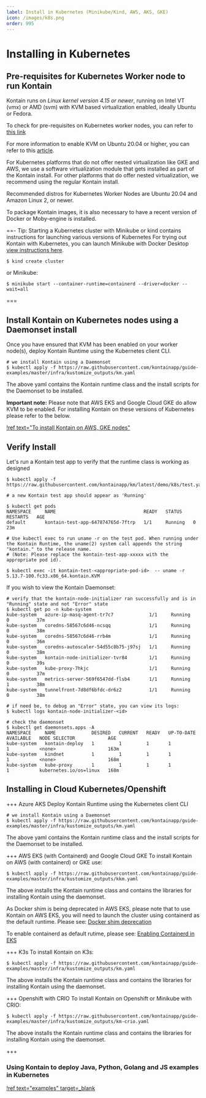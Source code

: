 ```yaml
---
label: Install in Kubernetes (Minikube/Kind, AWS, AKS, GKE)
icon: /images/k8s.png
order: 995
---
```


# Installing in Kubernetes
## Pre-requisites for Kubernetes Worker node to run Kontain
Kontain runs on *Linux kernel version 4.15 or newer*, running on Intel VT (vmx) or AMD (svm) with KVM based virtualization enabled, ideally Ubuntu or Fedora.  

To check for pre-requisites on Kubernetes worker nodes, you can refer to [this link](/getting_started/install_linux/#checking-for-pre-requisites)

For more information to enable KVM on Ubuntu 20.04 or higher, you can refer to this [article](https://linuxize.com/post/how-to-install-kvm-on-ubuntu-20-04/).

For Kubernetes platforms that do not offer nested virtualization like GKE and AWS, we use a software virtualization module that gets installed as part of the Kontain install.  For other platforms that do offer nested virtualization, we recommend using the regular Kontain install.

Recommended distros for Kubernetes Worker Nodes are Ubuntu 20.04 and Amazon Linux 2, or newer.

To package Kontain images, it is also necessary to have a recent version of Docker or Moby-engine is installed.

==- Tip: Starting a Kubernetes cluster with Minikube or kind
contains instructions for launching various versions of Kubernetes
For trying out Kontain with Kubernetes, you can launch Minikube with Docker Desktop [view instructions here](/appendix/minikube/).

```shell
$ kind create cluster
```

or Minikube:

```shell
$ minikube start --container-runtime=containerd --driver=docker --wait=all
```
===

## Install Kontain on Kubernetes nodes using a Daemonset install
Once you have ensured that KVM has been enabled on your worker node(s), deploy Kontain Runtime using the Kubernetes client CLI.

```shell
# we install Kontain using a Daemonset
$ kubectl apply -f https://raw.githubusercontent.com/kontainapp/guide-examples/master/infra/kustomize_outputs/km.yaml
```

The above yaml contains the Kontain runtime class and the install scripts for the Daemonset to be installed.

**Important note:**
Please note that AWS EKS and Google Cloud GKE do allow KVM to be enabled.  For installing Kontain on these versions of Kubernetes please refer to the below.

[!ref text="To install Kontain on AWS, GKE nodes"](/getting_started/kubenetes/#aws-eks-with-containerd-and-google-cloud-gke)


## Verify Install
Let's run a Kontain test app to verify that the runtime class is working as designed

```shell
$ kubectl apply -f https://raw.githubusercontent.com/kontainapp/km/latest/demo/k8s/test.yaml

# a new Kontain test app should appear as 'Running'

$ kubectl get pods 
NAMESPACE     NAME                                READY   STATUS    RESTARTS   AGE
default       kontain-test-app-647874765d-7ftrp   1/1     Running   0          23m

# Use kubectl exec to run uname -r on the test pod. When running under the Kontain Runtime, the uname(2) system call appends the string "kontain." to the release name. 
# (Note: Please replace the kontain-test-app-xxxxx with the appropriate pod id).

$ kubectl exec -it kontain-test-<appropriate-pod-id>  -- uname -r
5.13.7-100.fc33.x86_64.kontain.KVM
```

If you wish to view the Kontain Daemonset:
```shell
# verify that the kontain-node-initializer ran successfully and is in "Running" state and not "Error" state
$ kubectl get po -n kube-system
kube-system   azure-ip-masq-agent-tr7c7             1/1     Running   0          37m
kube-system   coredns-58567c6d46-ncsqq              1/1     Running   0          38m
kube-system   coredns-58567c6d46-rrb4m              1/1     Running   0          36m
kube-system   coredns-autoscaler-54d55c8b75-j97sj   1/1     Running   0          38m
kube-system   kontain-node-initializer-tvr84        1/1     Running   0          39s
kube-system   kube-proxy-7hkjc                      1/1     Running   0          37m
kube-system   metrics-server-569f6547dd-flsb4       1/1     Running   1          38m
kube-system   tunnelfront-7d8df6bfdc-dr6z2          1/1     Running   0          38m

# if need be, to debug an "Error" state, you can view its logs:
$ kubectl logs kontain-node-initializer-<id>

# check the daemonset
$ kubectl get daemonsets.apps -A
NAMESPACE     NAME             DESIRED   CURRENT   READY   UP-TO-DATE   AVAILABLE   NODE SELECTOR            AGE
kube-system   kontain-deploy   1         1         1       1            1           <none>                   163m
kube-system   kindnet          1         1         1       1            1           <none>                   168m
kube-system   kube-proxy       1         1         1       1            1           kubernetes.io/os=linux   168m
```

## Installing in Cloud Kubernetes/Openshift
+++ Azure AKS
Deploy Kontain Runtime using the Kubernetes client CLI

```shell
# we install Kontain using a Daemonset
$ kubectl apply -f https://raw.githubusercontent.com/kontainapp/guide-examples/master/infra/kustomize_outputs/km.yaml
```

The above yaml contains the Kontain runtime class and the install scripts for the Daemonset to be installed.

+++ AWS EKS (with Containerd) and Google Cloud GKE
To install Kontain on AWS (with containerd) or GKE use:

```shell
$ kubectl apply -f https://raw.githubusercontent.com/kontainapp/guide-examples/master/infra/kustomize_outputs/kkm.yaml
```

The above installs the Kontain runtime class and contains the libraries for installing Kontain using the daemonset.

As Docker shim is being deprecated in AWS EKS, please note that to use Kontain on AWS EKS, you will need to launch the cluster using containerd as the default runtime.  Please see: [Docker shim deprecation](https://docs.aws.amazon.com/eks/latest/userguide/dockershim-deprecation.html)

 To enable containerd as default rutime, please see: [Enabling Containerd in EKS](https://docs.aws.amazon.com/eks/latest/userguide/eks-optimized-ami.html#containerd-bootstrap)

+++ K3s
To install Kontain on K3s:

```shell
$ kubectl apply -f https://raw.githubusercontent.com/kontainapp/guide-examples/master/infra/kustomize_outputs/km.yaml
```

The above installs the Kontain runtime class and contains the libraries for installing Kontain using the daemonset.

+++ Openshift with CRIO
To install Kontain on Openshift or Minikube with CRIO:

```shell
$ kubectl apply -f https://raw.githubusercontent.com/kontainapp/guide-examples/master/infra/kustomize_outputs/km-crio.yaml
```

The above installs the Kontain runtime class and contains the libraries for installing Kontain using the daemonset.

+++

### Using Kontain to deploy Java, Python, Golang and JS examples in Kubernetes
[!ref text="examples" target=_blank](https://github.com/kontainapp/guide-examples/tree/master/examples)

